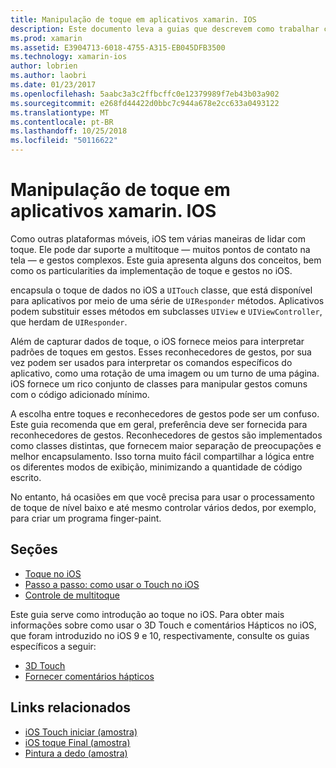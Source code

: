 ```yaml
---
title: Manipulação de toque em aplicativos xamarin. IOS
description: Este documento leva a guias que descrevem como trabalhar com o toque, multitoque, gestos e toque 3D em um aplicativo xamarin. IOS.
ms.prod: xamarin
ms.assetid: E3904713-6018-4755-A315-EB045DFB3500
ms.technology: xamarin-ios
author: lobrien
ms.author: laobri
ms.date: 01/23/2017
ms.openlocfilehash: 5aabc3a3c2ffbcffc0e12379989f7eb43b03a902
ms.sourcegitcommit: e268fd44422d0bbc7c944a678e2cc633a0493122
ms.translationtype: MT
ms.contentlocale: pt-BR
ms.lasthandoff: 10/25/2018
ms.locfileid: "50116622"
---
```

# <a name="handling-touch-in-xamarinios-apps"></a>Manipulação de toque em aplicativos xamarin. IOS

Como outras plataformas móveis, iOS tem várias maneiras de lidar com toque. Ele pode dar suporte a multitoque — muitos pontos de contato na tela — e gestos complexos. Este guia apresenta alguns dos conceitos, bem como os particularities da implementação de toque e gestos no iOS.

encapsula o toque de dados no iOS a `UITouch` classe, que está disponível para aplicativos por meio de uma série de `UIResponder` métodos. Aplicativos podem substituir esses métodos em subclasses `UIView` e `UIViewController`, que herdam de `UIResponder`.

Além de capturar dados de toque, o iOS fornece meios para interpretar padrões de toques em gestos. Esses reconhecedores de gestos, por sua vez podem ser usados para interpretar os comandos específicos do aplicativo, como uma rotação de uma imagem ou um turno de uma página. iOS fornece um rico conjunto de classes para manipular gestos comuns com o código adicionado mínimo.

A escolha entre toques e reconhecedores de gestos pode ser um confuso. Este guia recomenda que em geral, preferência deve ser fornecida para reconhecedores de gestos. Reconhecedores de gestos são implementados como classes distintas, que fornecem maior separação de preocupações e melhor encapsulamento. Isso torna muito fácil compartilhar a lógica entre os diferentes modos de exibição, minimizando a quantidade de código escrito.

No entanto, há ocasiões em que você precisa para usar o processamento de toque de nível baixo e até mesmo controlar vários dedos, por exemplo, para criar um programa finger-paint.

## <a name="sections"></a>Seções

-  [Toque no iOS](touch-in-ios.md)
-  [Passo a passo: como usar o Touch no iOS](ios-touch-walkthrough.md)
-  [Controle de multitoque](touch-tracking.md)

Este guia serve como introdução ao toque no iOS. Para obter mais informações sobre como usar o 3D Touch e comentários Hápticos no iOS, que foram introduzido no iOS 9 e 10, respectivamente, consulte os guias específicos a seguir:

* [3D Touch](~/ios/platform/3d-touch.md)
* [Fornecer comentários hápticos](~/ios/user-interface/ios-ui/haptic-feedback.md)

## <a name="related-links"></a>Links relacionados

- [iOS Touch iniciar (amostra)](https://developer.xamarin.com/samples/monotouch/ApplicationFundamentals/Touch_start)
- [iOS toque Final (amostra)](https://developer.xamarin.com/samples/monotouch/ApplicationFundamentals/Touch_final)
- [Pintura a dedo (amostra)](https://developer.xamarin.com/samples/monotouch/ApplicationFundamentals/FingerPaint)
